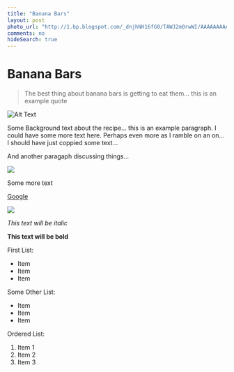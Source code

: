 ```yaml
---
title: "Banana Bars"
layout: post
photo_url: "http://1.bp.blogspot.com/_dnjhNH16fG0/TAWJ2m0rwWI/AAAAAAAAAb8/3YSpCHYTLfM/s400/IMG_4072.JPG"
comments: no
hideSearch: true
---
```


# Banana Bars
> The best thing about banana bars is getting to eat them... this is an example quote

![Alt Text](http://1.bp.blogspot.com/_dnjhNH16fG0/TAWJ2m0rwWI/AAAAAAAAAb8/3YSpCHYTLfM/s400/IMG_4072.JPG)

Some Background text about the recipe... this is an example paragraph. I could have some more text here. Perhaps even more as I ramble on an on... I should have just coppied some text...

And another paragaph discussing things...


![](http://1.bp.blogspot.com/_dnjhNH16fG0/TAWJ2m0rwWI/AAAAAAAAAb8/3YSpCHYTLfM/s400/IMG_4072.JPG)

Some more text

[Google](www.google.com)

![](http://1.bp.blogspot.com/_dnjhNH16fG0/TAWJ2m0rwWI/AAAAAAAAAb8/3YSpCHYTLfM/s400/IMG_4072.JPG)

*This text will be italic*

**This text will be bold**


First List:

* Item
* Item
* Item

Some Other List:

- Item
- Item
- Item

Ordered List:

1. Item 1
2. Item 2
3. Item 3
